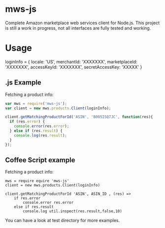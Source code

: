 mws-js
======

Complete Amazon marketplace web services client for Node.js.  This project is still a work in progress, not all interfaces are fully tested and working.

Usage
=====

loginInfo = {
	locale: 'US',
	merchantId: 'XXXXXXX',
	marketplaceId: 'XXXXXXX',
	accessKeyId: 'XXXXXXX',
	secretAccessKey: 'XXXXX'
}

.js Example
-------------
Fetching a product info:
```javascript
var mws = require('mws-js');
var client = new mws.products.Client(loginInfo);

client.getMatchingProductForId('ASIN', 'B005ISQ7JC', function(res){
  if (res.error) {
    console.error(res.error);
  } else if (res.result) {
    console.log(res.result);
  }
});

```

Coffee Script example
--------------
Fetching a product info:
```
mws = require equire 'mws-js'
client = new mws.products.Client(loginInfo)

client.getMatchingProductForId 'ASIN', ASIN_ID , (res) =>
	if res.error
		console.error res.error
	else if res.result
		console.log util.inspect(res.result,false,10)

```

You can have a look at test directory for more examples.
